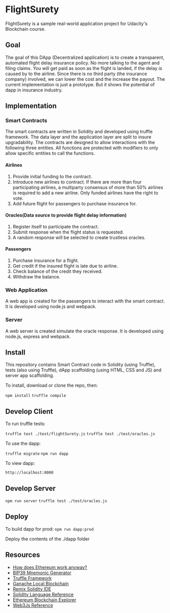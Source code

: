 # FlightSurety

FlightSurety is a sample real-world application project for Udacity's Blockchain course.

## Goal

The goal of this  DApp (Decentralized application) is to create a transparent, automated flight delay insurance policy. No more talking to the agent and filing claims. You will get paid as soon as the flight is landed, if the delay is caused by to the airline. Since there is no third party (the insurance company) involved, we can lower the cost and the increase the payout. The current implementation is just a prototype. But it shows the potential of dapp in insurance industry.

## Implementation

### Smart Contracts

The smart contracts are written in Solidity and developed using truffle framework. The data layer and the application layer are split to insure upgradability. The contracts are designed to allow interactions with the following three entities. All functions are protected with modifiers to only allow specific entities to call the functions.


#### Airlines
1.	Provide initial funding to the contract.
2.	Introduce new airlines to contract. If there are more than four participating airlines, a multiparty consensus of more than 50% airlines is required to add a new airline. Only funded airlines have the right to vote.
3.	Add future flight for passengers to purchase insurance for. 

#### Oracles(Data source to provide flight delay information)
1.	Register itself to participate the contract.
2.	Submit response when the flight status is requested.
3.	A random response will be selected to create trustless oracles.

#### Passengers
1.	Purchase insurance for a flight.
2.	Get credit if the insured flight is late due to airline.
3.	Check balance of the credit they received.
4.	Withdraw the balance.

### Web Application
A web app is created for the passengers to interact with the smart contract.
It is developed using node.js and webpack.

### Server
A web server is created simulate the oracle response.
It is developed using node.js, express and webpack.



## Install

This repository contains Smart Contract code in Solidity (using Truffle), tests (also using Truffle), dApp scaffolding (using HTML, CSS and JS) and server app scaffolding.

To install, download or clone the repo, then:

`npm install`
`truffle compile`

## Develop Client

To run truffle tests:

`truffle test ./test/flightSurety.js`
`truffle test ./test/oracles.js`

To use the dapp:

`truffle migrate`
`npm run dapp`

To view dapp:

`http://localhost:8000`

## Develop Server

`npm run server`
`truffle test ./test/oracles.js`

## Deploy

To build dapp for prod:
`npm run dapp:prod`

Deploy the contents of the ./dapp folder


## Resources

* [How does Ethereum work anyway?](https://medium.com/@preethikasireddy/how-does-ethereum-work-anyway-22d1df506369)
* [BIP39 Mnemonic Generator](https://iancoleman.io/bip39/)
* [Truffle Framework](http://truffleframework.com/)
* [Ganache Local Blockchain](http://truffleframework.com/ganache/)
* [Remix Solidity IDE](https://remix.ethereum.org/)
* [Solidity Language Reference](http://solidity.readthedocs.io/en/v0.4.24/)
* [Ethereum Blockchain Explorer](https://etherscan.io/)
* [Web3Js Reference](https://github.com/ethereum/wiki/wiki/JavaScript-API)
